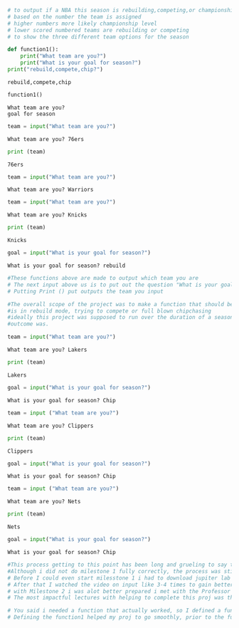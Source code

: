 ```python
# to output if a NBA this season is rebuilding,competing,or championship level
# based on the number the team is assigned
# higher numbers more likely championship level
# lower scored numbered teams are rebuilding or competing
# to show the three different team options for the season
```




```python
def function1():
    print("What team are you?")
    print("What is your goal for season?")
print("rebuild,compete,chip?")
```

    rebuild,compete,chip



```python
function1()
```

    What team are you?
    goal for season



```python
team = input("What team are you?")
```

    What team are you? 76ers



```python
print (team)
```

    76ers



```python
team = input("What team are you?")

```

    What team are you? Warriors



```python
team = input("What team are you?")
```

    What team are you? Knicks



```python
print (team)
```

    Knicks



```python
goal = input("What is your goal for season?")

```

    What is your goal for season? rebuild



```python
#These functions above are made to output which team you are 
# The next input above us is to put out the question "What is your goal for the season?"
# Putting Print () put outputs the team you input
```


```python
#The overall scope of the project was to make a function that should be able to put out weather team
#is in rebuild mode, trying to compete or full blown chipchasing
#ideally this project was supposed to run over the duration of a season so that way we know what each teams
#outcome was.

```


```python
team = input("What team are you?")
```

    What team are you? Lakers



```python
print (team)
```

    Lakers



```python
goal = input("What is your goal for season?")
```

    What is your goal for season? Chip



```python
team = input ("What team are you?")
```

    What team are you? Clippers



```python
print (team)
```

    Clippers



```python
goal = input("What is your goal for season?")
```

    What is your goal for season? Chip



```python
team = input ("What team are you?")
```

    What team are you? Nets



```python
print (team)
```

    Nets



```python
goal = input("What is your goal for season?")
```

    What is your goal for season? Chip



```python
#This process getting to this point has been long and grueling to say the least
#Although i did not do milestone 1 fully correctly, the process was still difficult for me
# Before I could even start milesstone 1 i had to download jupiter lab because it was most comfortbale for me
# After that I watched the video on input like 3-4 times to gain better understanding
# with Milestone 2 i was alot better prepared i met with the Professor and i learned the right way
# The most impactful lectures with helping to complete this proj was the input lecture and  the blaseball proj.
```


```python
# You said i needed a function that actually worked, so I defined a function that actually worked.
# Defining the function1 helped my proj to go smoothly, prior to the function i was doin things manually. 
```
